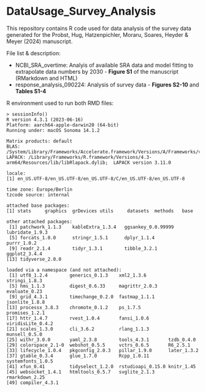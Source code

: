 # DataUsage_Survey_Analysis

This repository contains R code used for data analysis of the survey data generated for the Probst, Hug, Hatzenpichler, Moraru, Soares, Heyder & Meyer (2024) manuscript.

File list & description:

 - NCBI_SRA_overtime: Analyis of available SRA data and model fitting to extrapolate data numbers by 2030 - **Figure S1** of the manuscript (RMarkdown and HTML)
 - response_analysis_090224: Analysis of survey data - **Figures S2-10** and **Tables S1-4**

R environment used to run both RMD files:
```
> sessionInfo()
R version 4.3.1 (2023-06-16)
Platform: aarch64-apple-darwin20 (64-bit)
Running under: macOS Sonoma 14.1.2

Matrix products: default
BLAS:   /System/Library/Frameworks/Accelerate.framework/Versions/A/Frameworks/vecLib.framework/Versions/A/libBLAS.dylib 
LAPACK: /Library/Frameworks/R.framework/Versions/4.3-arm64/Resources/lib/libRlapack.dylib;  LAPACK version 3.11.0

locale:
[1] en_US.UTF-8/en_US.UTF-8/en_US.UTF-8/C/en_US.UTF-8/en_US.UTF-8

time zone: Europe/Berlin
tzcode source: internal

attached base packages:
[1] stats     graphics  grDevices utils     datasets  methods   base     

other attached packages:
 [1] patchwork_1.1.3    kableExtra_1.3.4   ggsankey_0.0.99999 lubridate_1.9.3   
 [5] forcats_1.0.0      stringr_1.5.1      dplyr_1.1.4        purrr_1.0.2       
 [9] readr_2.1.4        tidyr_1.3.1        tibble_3.2.1       ggplot2_3.4.4     
[13] tidyverse_2.0.0   

loaded via a namespace (and not attached):
 [1] utf8_1.2.4        generics_0.1.3    xml2_1.3.6        stringi_1.8.3    
 [5] hms_1.1.3         digest_0.6.33     magrittr_2.0.3    evaluate_0.23    
 [9] grid_4.3.1        timechange_0.2.0  fastmap_1.1.1     jsonlite_1.8.8   
[13] processx_3.8.3    chromote_0.1.2    ps_1.7.5          promises_1.2.1   
[17] httr_1.4.7        rvest_1.0.4       fansi_1.0.6       viridisLite_0.4.2
[21] scales_1.3.0      cli_3.6.2         rlang_1.1.3       munsell_0.5.0    
[25] withr_3.0.0       yaml_2.3.8        tools_4.3.1       tzdb_0.4.0       
[29] colorspace_2.1-0  webshot_0.5.5     vctrs_0.6.5       R6_2.5.1         
[33] lifecycle_1.0.4   pkgconfig_2.0.3   pillar_1.9.0      later_1.3.2      
[37] gtable_0.3.4      glue_1.7.0        Rcpp_1.0.11       systemfonts_1.0.5
[41] xfun_0.41         tidyselect_1.2.0  rstudioapi_0.15.0 knitr_1.45       
[45] websocket_1.4.1   htmltools_0.5.7   svglite_2.1.3     rmarkdown_2.25   
[49] compiler_4.3.1
```

